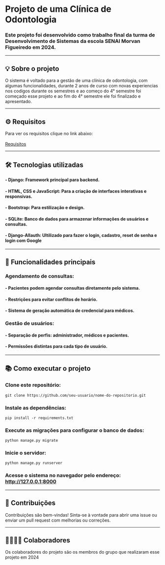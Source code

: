# Projeto de uma Clínica de Odontologia

### Este projeto foi desenvolvido como trabalho final da turma de Desenvolvimento de Sistemas da escola SENAI Morvan Figueiredo em 2024.
__________________________________
## 💡 Sobre o projeto
O sistema é voltado para a gestão de uma clínica de odontologia, com algumas funcionalidades, durante 2 anos de curso com novas experiencias nos codigos durante os semestres e ao começo do 4° semestre foi começado esse projeto e ao fim do 4° semestre ele foi finalizado e apresentado.
__________________________________
## ⚙️ Requisitos
Para ver os requisitos clique no link abaixo:
<br><br>
[Requisitos](https://github.com/Kaicius/Shining-Smile/blob/main/Requirements.txt)
__________________________________
## 🛠️ Tecnologias utilizadas
#### - Django: Framework principal para backend.
#### - HTML, CSS e JavaScript: Para a criação de interfaces interativas e responsivas.
#### - Bootstrap: Para estilização e design.
#### - SQLite: Banco de dados para armazenar informações de usuários e consultas.
#### - Django-Allauth: Ultilizado para fazer o login, cadastro, reset de senha e login com Google
__________________________________
## 🚀 Funcionalidades principais
### Agendamento de consultas:

#### - Pacientes podem agendar consultas diretamente pelo sistema.
#### - Restrições para evitar conflitos de horário.
#### - Sistema de geração automática de credencial para médicos.

### Gestão de usuários:

#### - Separação de perfis: administrador, médicos e pacientes.
#### - Permissões distintas para cada tipo de usuário.
__________________________________
## 📚 Como executar o projeto

### Clone este repositório:

``` git clone https://github.com/seu-usuario/nome-do-repositorio.git ```

### Instale as dependências:

``` pip install -r requirements.txt ```

### Execute as migrações para configurar o banco de dados:

``` python manage.py migrate ```

### Inicie o servidor:

``` python manage.py runserver ```

### Acesse o sistema no navegador pelo endereço: http://127.0.0.1:8000
__________________________________
## 🤝 Contribuições
Contribuições são bem-vindas! Sinta-se à vontade para abrir uma issue ou enviar um pull request com melhorias ou correções.
__________________________________
## 👨‍👩‍👧‍👦 Colaboradores
Os colaboradores do projeto são os membros do grupo que realizaram esse projeto em 2024
